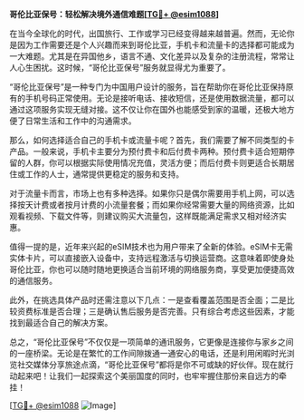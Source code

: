 **哥伦比亚保号：轻松解决境外通信难题[[TG💪+ @esim1088](https://t.me/s/esim1088)]**

在当今全球化的时代，出国旅行、工作或学习已经变得越来越普遍。然而，无论你是因为工作需要还是个人兴趣而来到哥伦比亚，手机卡和流量卡的选择都可能成为一大难题。尤其是在异国他乡，语言不通、文化差异以及复杂的注册流程，常常让人心生困扰。这时候，“哥伦比亚保号”服务就显得尤为重要了。

“哥伦比亚保号”是一种专门为中国用户设计的服务，旨在帮助你在哥伦比亚保持原有的手机号码正常使用。无论是接听电话、接收短信，还是使用数据流量，都可以通过这项服务实现无缝对接。这不仅让你在国外也能感受到家的温暖，还极大地方便了日常生活和工作中的沟通需求。

那么，如何选择适合自己的手机卡或流量卡呢？首先，我们需要了解不同类型的卡产品。一般来说，手机卡主要分为预付费卡和后付费卡两种。预付费卡适合短期停留的人群，你可以根据实际使用情况充值，灵活方便；而后付费卡则更适合长期居住或工作的人士，通常提供更稳定的服务和支持。

对于流量卡而言，市场上也有多种选择。如果你只是偶尔需要用手机上网，可以选择按天计费或者按月计费的小流量套餐；而如果你经常需要大量的网络资源，比如观看视频、下载文件等，则建议购买大流量包，这样既能满足需求又相对经济实惠。

值得一提的是，近年来兴起的eSIM技术也为用户带来了全新的体验。eSIM卡无需实体卡片，可以直接嵌入设备中，支持远程激活与切换运营商。这意味着即使身处哥伦比亚，你也可以随时随地更换适合当前环境的网络服务商，享受更加便捷高效的通信服务。

此外，在挑选具体产品时还需注意以下几点：一是查看覆盖范围是否全面；二是比较资费标准是否合理；三是确认售后服务是否完善。只有综合考虑这些因素，才能找到最适合自己的解决方案。

总之，“哥伦比亚保号”不仅仅是一项简单的通讯服务，它更像是连接你与家乡之间的一座桥梁。无论是在繁忙的工作间隙拨通一通安心的电话，还是利用闲暇时光浏览社交媒体分享旅途点滴，“哥伦比亚保号”都将是你不可或缺的好伙伴。现在就行动起来吧！让我们一起探索这个美丽国度的同时，也牢牢握住那份来自远方的牵挂！

[[TG💪+ @esim1088](https://t.me/s/esim1088) ![Image](https://i.postimg.cc/4NQfJmqS/Snipaste-2025-05-13-00-14-12.png)]